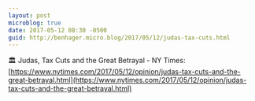 ```yaml
---
layout: post
microblog: true
date: 2017-05-12 08:30 -0500
guid: http://benhager.micro.blog/2017/05/12/judas-tax-cuts.html
---
```

🏛 Judas, Tax Cuts and the Great Betrayal - NY Times: [https://www.nytimes.com/2017/05/12/opinion/judas-tax-cuts-and-the-great-betrayal.html](https://www.nytimes.com/2017/05/12/opinion/judas-tax-cuts-and-the-great-betrayal.html)
